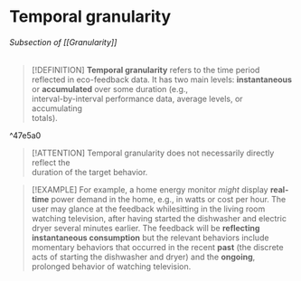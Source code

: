 # Temporal granularity

###### Subsection of [[Granularity]]

>[!DEFINITION]
>**Temporal granularity** refers to the time period reflected in eco-feedback data.
> It has two main levels: **instantaneous** or **accumulated** over some duration (e.g.,  
interval-by-interval performance data, average levels, or accumulating  
totals).

^47e5a0

>[!ATTENTION]
>Temporal granularity does not necessarily directly reflect the  
duration of the target behavior.

>[!EXAMPLE]
For example, a home energy monitor *might* display **real-time** power demand in the home, e.g., in  watts or cost per hour. The user may glance at the feedback whilesitting in the living room watching television, after having started the  dishwasher and electric dryer several minutes earlier. The feedback will  be **reflecting instantaneous consumption** but the relevant behaviors  include momentary behaviors that occurred in the recent **past** (the  discrete acts of starting the dishwasher and dryer) and the **ongoing**,  prolonged behavior of watching television.
